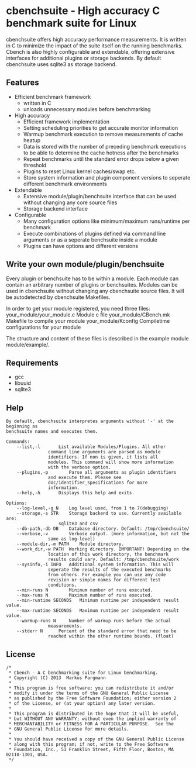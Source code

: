 
cbenchsuite - High accuracy C benchmark suite for Linux
=================================================

cbenchsuite offers high accuracy performance measurements. It is written in C to
minimize the impact of the suite itself on the running benchmarks. Cbench is
also highly configurable and extendable, offering extensive interfaces for
additional plugins or storage backends. By default cbenchsuite uses sqlite3 as
storage backend.

Features
--------

- Efficient benchmark framework
	- written in C
	- unloads unnecessary modules before benchmarking
- High accuracy
	- Efficient framework implementation
	- Setting scheduling priorities to get accurate monitor information
	- Warmup benchmark execution to remove measurements of cache heatup
	- Data is stored with the number of preceding benchmark executions to
	  be able to determine the cache hotness after the benchmarks
	- Repeat benchmarks until the standard error drops below a given
	  threshold
	- Plugins to reset Linux kernel caches/swap etc.
	- Store system information and plugin component versions to seperate
	  different benchmark environments
- Extendable
	- Extensive module/plugin/benchsuite interface that can be used without changing any core source files
	- Storage backend interface
- Configurable
	- Many configuration options like minimum/maximum runs/runtime per
	  benchmark
	- Execute combinations of plugins defined via command line arguments or
	  as a seperate benchsuite inside a module
	- Plugins can have options and different versions


Write your own module/plugin/benchsuite
---------------------------------------

Every plugin or benchsuite has to be within a module. Each module can contain
an arbitrary number of plugins or benchsuites. Modules can be used in cbenchsuite
without changing any cbenchsuite source files. It will be autodetected by cbenchsuite
Makefiles.

In order to get your module registered, you need three files:
	your_module/your_module.c      Module c file
	your_module/CBench.mk          Makefile to compile your module
	your_module/Kconfig            Compiletime configurations for your module

The structure and content of these files is described in the example
module module/example/.

Requirements
------------
- gcc
- libuuid
- sqlite3

Help
----

	By default, cbenchsuite interpretes arguments without '-' at the beginning as
	benchsuite names and executes them.

	Commands:
		--list,-l		List available Modules/Plugins. All other
					command line arguments are parsed as module
					identifiers. If non is given, it lists all
					modules. This command will show more information
					with the verbose option.
		--plugins,-p		Parse all arguments as plugin identifiers
					and execute them. Please see
					doc/identifier_specifications for more
					information.
		--help,-h		Displays this help and exits.

	Options:
		--log-level,-g N 	Log level used, from 1 to 7(debugging)
		--storage,-s STR	Storage backend to use. Currently available are:
						sqlite3 and csv
		--db-path,-db DB	Database directory. Default: /tmp/cbenchsuite/
		--verbose,-v		Verbose output. (more information, but not the
					same as log-level)
		--module-dir,-m PATH	Module directory.
		--work_dir,-w PATH	Working directory. IMPORTANT! Depending on the
					location of this work directory, the benchmark
					results could vary. Default: /tmp/cbenchsuite/work
		--sysinfo,-i INFO	Additional system information. This will
					seperate the results of the executed benchmarks
					from others. For example you can use any code
					revision or simple names for different test
					conditions.
		--min-runs N		Minimum number of runs executed.
		--max-runs N		Maximum number of runs executed.
		--min-runtime SECONDS	Minimum runtime per independent result value.
		--max-runtime SECONDS	Maximum runtime per independent result value.
		--warmup-runs N		Number of warmup runs before the actual
					measurements.
		--stderr N		Percent of the standard error that need to be
					reached within the other runtime bounds. (float)

License
-------
	/*
	 * Cbench - A C benchmarking suite for Linux benchmarking.
	 * Copyright (C) 2013  Markus Pargmann
	 *
	 * This program is free software; you can redistribute it and/or
	 * modify it under the terms of the GNU General Public License
	 * as published by the Free Software Foundation; either version 2
	 * of the License, or (at your option) any later version.
	 *
	 * This program is distributed in the hope that it will be useful,
	 * but WITHOUT ANY WARRANTY; without even the implied warranty of
	 * MERCHANTABILITY or FITNESS FOR A PARTICULAR PURPOSE.  See the
	 * GNU General Public License for more details.
	 *
	 * You should have received a copy of the GNU General Public License
	 * along with this program; if not, write to the Free Software
	 * Foundation, Inc., 51 Franklin Street, Fifth Floor, Boston, MA  02110-1301, USA.
	 */
